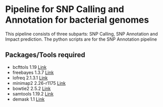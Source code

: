# Pipeline for SNP Calling and Annotation for bacterial genomes
This pipeline consists of three subparts: SNP Calling, SNP Annotation and Impact prediction.
The python scripts are for the SNP Annotation pipeline

## Packages/Tools required
- bcfttols 1.19 [Link](https://github.com/samtools/bcftools)
- freebayes 1.3.7 [Link](https://github.com/freebayes/freebayes)
- lofreq 2.1.3.1 [Link](http://csb5.github.io/lofreq/)
- minimap2 2.26-r1175 [Link](https://github.com/lh3/minimap2)
- bowtie2 2.5.2 [Link](https://github.com/BenLangmead/bowtie2)
- samtools 1.19.2 [Link](https://github.com/samtools/bcftools)
- demask 1.1 [Link](https://github.com/Singh-Lab/DeMaSk)
